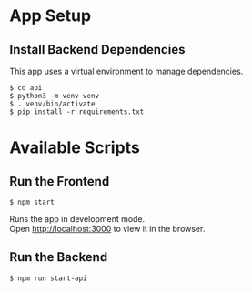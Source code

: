 # App Setup

## Install Backend Dependencies

This app uses a virtual environment to manage dependencies.

```
$ cd api
$ python3 -m venv venv
$ . venv/bin/activate
$ pip install -r requirements.txt
```

# Available Scripts

## Run the Frontend

```
$ npm start
```

Runs the app in development mode.\
Open [http://localhost:3000](http://localhost:3000) to view it in the browser.

## Run the Backend

```
$ npm run start-api
```

